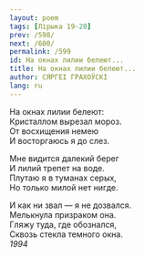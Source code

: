```yaml
---
layout: poem
tags: [Лірыка 19-20]
prev: /598/
next: /600/
permalink: /599
id: На окнах лилии белеют...
title: На окнах лилии белеют...
author: СЯРГЕІ ГРАХОЎСКІ
lang: ru
---
```



На окнах лилии белеют:  
Кристаллом вырезал мороз.  
От восхищения немею  
И восторгаюсь я до слез.  

Мне видится далекий берег  
И лилий трепет на воде.  
Плутаю я в туманах серых,  
Но только милой нет нигде.  

И как ни звал — я не дозвался.  
Мелькнула призраком она.  
Гляжу туда, где обознался,  
Сквозь стекла темного окна.  
*1994*  
